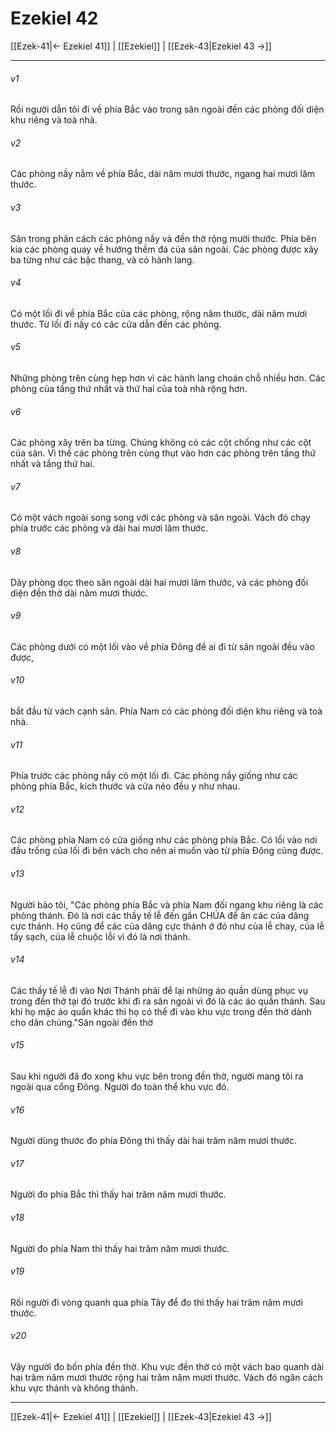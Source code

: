 # Ezekiel 42

[[Ezek-41|← Ezekiel 41]] | [[Ezekiel]] | [[Ezek-43|Ezekiel 43 →]]
***



###### v1 
Rồi người dẫn tôi đi về phía Bắc vào trong sân ngoài đến các phòng đối diện khu riêng và toà nhà. 

###### v2 
Các phòng nầy nằm về phía Bắc, dài năm mươi thước, ngang hai mươi lăm thước. 

###### v3 
Sân trong phân cách các phòng nầy và đền thờ rộng mười thước. Phía bên kia các phòng quay về hướng thềm đá của sân ngoài. Các phòng được xây ba từng như các bậc thang, và có hành lang. 

###### v4 
Có một lối đi về phía Bắc của các phòng, rộng năm thước, dài năm mươi thước. Từ lối đi nầy có các cửa dẫn đến các phòng. 

###### v5 
Những phòng trên cùng hẹp hơn vì các hành lang choán chỗ nhiều hơn. Các phòng của tầng thứ nhất và thứ hai của toà nhà rộng hơn. 

###### v6 
Các phòng xây trên ba từng. Chúng không có các cột chống như các cột của sân. Vì thế các phòng trên cùng thụt vào hơn các phòng trên tầng thứ nhất và tầng thứ hai. 

###### v7 
Có một vách ngoài song song với các phòng và sân ngoài. Vách đó chạy phía trước các phòng và dài hai mươi lăm thước. 

###### v8 
Dãy phòng dọc theo sân ngoài dài hai mươi lăm thước, và các phòng đối diện đền thờ dài năm mươi thước. 

###### v9 
Các phòng dưới có một lối vào về phía Đông để ai đi từ sân ngoài đều vào được, 

###### v10 
bắt đầu từ vách cạnh sân. Phía Nam có các phòng đối diện khu riêng và toà nhà. 

###### v11 
Phía trước các phòng nầy có một lối đi. Các phòng nầy giống như các phòng phía Bắc, kích thước và cửa nẻo đều y như nhau. 

###### v12 
Các phòng phía Nam có cửa giống như các phòng phía Bắc. Có lối vào nơi đầu trống của lối đi bên vách cho nên ai muốn vào từ phía Đông cũng được. 

###### v13 
Người bảo tôi, "Các phòng phía Bắc và phía Nam đối ngang khu riêng là các phòng thánh. Đó là nơi các thầy tế lễ đến gần CHÚA để ăn các của dâng cực thánh. Họ cũng để các của dâng cực thánh ở đó như của lễ chay, của lễ tẩy sạch, của lễ chuộc lỗi vì đó là nơi thánh. 

###### v14 
Các thầy tế lễ đi vào Nơi Thánh phải để lại những áo quần dùng phục vụ trong đền thờ tại đó trước khi đi ra sân ngoài vì đó là các áo quần thánh. Sau khi họ mặc áo quần khác thì họ có thể đi vào khu vực trong đền thờ dành cho dân chúng."Sân ngoài đền thờ 

###### v15 
Sau khi người đã đo xong khu vực bên trong đền thờ, người mang tôi ra ngoài qua cổng Đông. Người đo toàn thể khu vực đó. 

###### v16 
Người dùng thước đo phía Đông thì thấy dài hai trăm năm mươi thước. 

###### v17 
Người đo phía Bắc thì thấy hai trăm năm mươi thước. 

###### v18 
Người đo phía Nam thì thấy hai trăm năm mươi thước. 

###### v19 
Rồi người đi vòng quanh qua phía Tây để đo thì thấy hai trăm năm mươi thước. 

###### v20 
Vậy người đo bốn phía đền thờ. Khu vực đền thờ có một vách bao quanh dài hai trăm năm mươi thước rộng hai trăm năm mươi thước. Vách đó ngăn cách khu vực thánh và không thánh.

***
[[Ezek-41|← Ezekiel 41]] | [[Ezekiel]] | [[Ezek-43|Ezekiel 43 →]]

